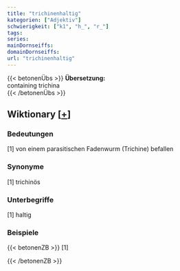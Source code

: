 ```yaml
---
title: "trichinenhaltig"
kategorien: ["Adjektiv"]
schwierigkeit: ["k1", "h_", "r_"]
tags:
series:
mainDornseiffs:
domainDornseiffs:
url: "trichinenhaltig"
---
```


{{< betonenÜbs >}}
**Übersetzung:**  
containing trichina  
{{< /betonenÜbs >}}

## Wiktionary [[+](https://de.wiktionary.org/wiki/trichinenhaltig)]

### Bedeutungen
[1] von einem parasitischen Fadenwurm (Trichine) befallen  

### Synonyme
[1] trichinös  

### Unterbegriffe
[1] haltig  

### Beispiele
{{< betonenZB >}}
[1]  

{{< /betonenZB >}}

